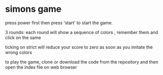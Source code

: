 # simons game
 press power first then press 'start' to start the game.

 3 rounds: each round will show a sequence of colors , remember them and click on the same

 ticking on strict will reduce your score to zero as soon as you imitate the wrong colors 
 
 to play the game, clone or download the code from the repository and then open the index file on web browser

